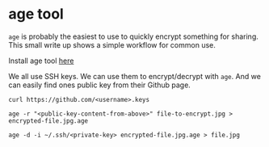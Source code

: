 # age tool

`age` is probably the easiest to use to quickly encrypt something for
sharing. This small write up shows a simple workflow for common use.

Install age tool [here](https://github.com/FiloSottile/age#installation)

We all use SSH keys. We can use them to encrypt/decrypt with `age`. And we can
easily find ones public key from their Github page.

```
curl https://github.com/<username>.keys
```

```
age -r "<public-key-content-from-above>" file-to-encrypt.jpg > encrypted-file.jpg.age
```

```
age -d -i ~/.ssh/<private-key> encrypted-file.jpg.age > file.jpg
```
